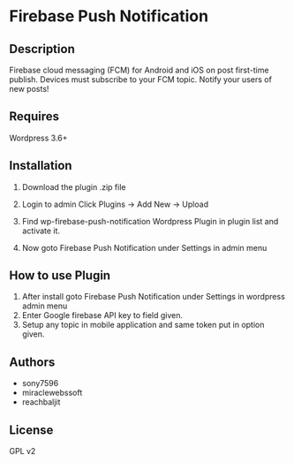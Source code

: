 ﻿# Firebase Push Notification

## Description

Firebase cloud messaging (FCM) for Android and iOS on post first-time publish. Devices must subscribe to your FCM topic. Notify your users of new posts!


## Requires

Wordpress 3.6+
  

## Installation

1. Download the plugin .zip file

2. Login to admin Click Plugins -> Add New -> Upload

3. Find wp-firebase-push-notification Wordpress Plugin in plugin list and activate it.

4. Now goto Firebase Push Notification under Settings in admin menu


## How to use Plugin

1. After install goto Firebase Push Notification under Settings in wordpress admin menu
2. Enter Google firebase API key to field given.
3. Setup any topic in mobile application and same token put in option given.


## Authors

* sony7596
* miraclewebssoft
* reachbaljit

## License

GPL v2